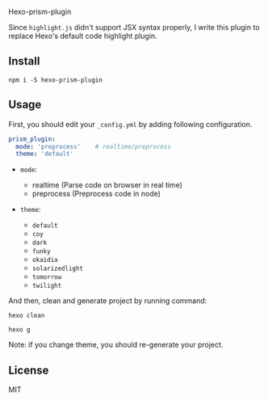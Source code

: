 Hexo-prism-plugin

Since `highlight.js` didn't support JSX syntax properly, I write this plugin to replace
Hexo's default code highlight plugin.

## Install
```
npm i -S hexo-prism-plugin
```
## Usage
First, you should edit your `_config.yml` by adding following configuration.

```yaml
prism_plugin:
  mode: 'preprocess'    # realtime/preprocess
  theme: 'default'
```

- `mode`:
  - realtime  (Parse code on browser in real time)
  - preprocess  (Preprocess code in node)

- `theme`:
  - `default`
  - `coy`
  - `dark`
  - `funky`
  - `okaidia`
  - `solarizedlight`
  - `tomorrow`
  - `twilight`

And then, clean and generate project by running command:

```
hexo clean
```

```
hexo g
```

Note: if you change theme, you should re-generate your project.

## License
MIT